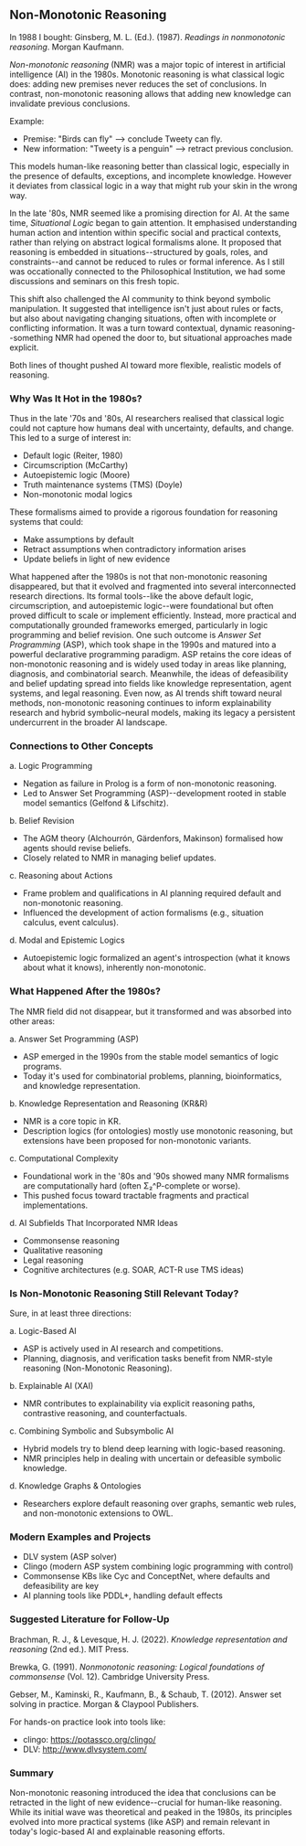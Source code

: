 
## Non-Monotonic Reasoning

In 1988 I bought: Ginsberg, M. L. (Ed.). (1987). *Readings in nonmonotonic reasoning*.
Morgan Kaufmann.

*Non-monotonic reasoning* (NMR) was a major topic of interest in artificial intelligence
(AI) in the 1980s. Monotonic reasoning is what classical logic does: adding new premises
never reduces the set of conclusions. In contrast, non-monotonic reasoning allows that
adding new knowledge can invalidate previous conclusions.

Example:
- Premise: "Birds can fly" --> conclude Tweety can fly.
- New information: "Tweety is a penguin" --> retract previous conclusion.

This models human-like reasoning better than classical logic, especially in the presence
of defaults, exceptions, and incomplete knowledge. However it deviates from classical
logic in a way that might rub your skin in the wrong way.

In the late '80s, NMR seemed like a promising direction for AI. At the same time,
*Situational Logic* began to gain attention. It emphasised understanding human action and
intention within specific social and practical contexts, rather than relying on abstract
logical formalisms alone. It proposed that reasoning is embedded in situations--structured
by goals, roles, and constraints--and cannot be reduced to rules or formal inference.
As I still was occationally connected to the Philosophical Institution, we had some
discussions and seminars on this fresh topic.

This shift also challenged the AI community to think beyond symbolic manipulation.
It suggested that intelligence isn't just about rules or facts, but also about navigating
changing situations, often with incomplete or conflicting information. It was a turn
toward contextual, dynamic reasoning--something NMR had opened the door to, but situational
approaches made explicit.

Both lines of thought pushed AI toward more flexible, realistic models of reasoning.


### Why Was It Hot in the 1980s?

Thus in the late '70s and '80s, AI researchers realised that classical logic could not capture
how humans deal with uncertainty, defaults, and change. This led to a surge of interest in:
- Default logic (Reiter, 1980)
- Circumscription (McCarthy)
- Autoepistemic logic (Moore)
- Truth maintenance systems (TMS) (Doyle)
- Non-monotonic modal logics

These formalisms aimed to provide a rigorous foundation for reasoning systems that could:
- Make assumptions by default
- Retract assumptions when contradictory information arises
- Update beliefs in light of new evidence

What happened after the 1980s is not that non-monotonic reasoning disappeared, but that
it evolved and fragmented into several interconnected research directions. Its formal
tools--like the above default logic, circumscription, and autoepistemic logic--were
foundational but often proved difficult to scale or implement efficiently. Instead, more
practical and computationally grounded frameworks emerged, particularly in logic programming
and belief revision. One such outcome is *Answer Set Programming* (ASP), which took shape
in the 1990s and matured into a powerful declarative programming paradigm. ASP retains
the core ideas of non-monotonic reasoning and is widely used today in areas like planning,
diagnosis, and combinatorial search. Meanwhile, the ideas of defeasibility and belief
updating spread into fields like knowledge representation, agent systems, and legal reasoning.
Even now, as AI trends shift toward neural methods, non-monotonic reasoning continues to
inform explainability research and hybrid symbolic–neural models, making its legacy a
persistent undercurrent in the broader AI landscape.


### Connections to Other Concepts

a. Logic Programming
- Negation as failure in Prolog is a form of non-monotonic reasoning.
- Led to Answer Set Programming (ASP)--development rooted in stable
  model semantics (Gelfond & Lifschitz).

b. Belief Revision
- The AGM theory (Alchourrón, Gärdenfors, Makinson) formalised how
  agents should revise beliefs.
- Closely related to NMR in managing belief updates.

c. Reasoning about Actions
- Frame problem and qualifications in AI planning required default
  and non-monotonic reasoning.
- Influenced the development of action formalisms (e.g., situation
  calculus, event calculus).

d. Modal and Epistemic Logics
- Autoepistemic logic formalized an agent's introspection (what it
  knows about what it knows), inherently non-monotonic.


### What Happened After the 1980s?

The NMR field did not disappear, but it transformed and was absorbed
into other areas:

a. Answer Set Programming (ASP)
- ASP emerged in the 1990s from the stable model semantics of
  logic programs.
- Today it's used for combinatorial problems, planning,
  bioinformatics, and knowledge representation.

b. Knowledge Representation and Reasoning (KR&R)
- NMR is a core topic in KR.
- Description logics (for ontologies) mostly use monotonic reasoning,
  but extensions have been proposed for non-monotonic variants.

c. Computational Complexity
- Foundational work in the '80s and '90s showed many NMR formalisms
  are computationally hard (often Σ₂^P-complete or worse).
- This pushed focus toward tractable fragments and practical implementations.

d. AI Subfields That Incorporated NMR Ideas
- Commonsense reasoning
- Qualitative reasoning
- Legal reasoning
- Cognitive architectures (e.g. SOAR, ACT-R use TMS ideas)


### Is Non-Monotonic Reasoning Still Relevant Today?

Sure, in at least three directions:

a. Logic-Based AI
- ASP is actively used in AI research and competitions.
- Planning, diagnosis, and verification tasks benefit
  from NMR-style reasoning (Non-Monotonic Reasoning).

b. Explainable AI (XAI)
- NMR contributes to explainability via explicit reasoning
  paths, contrastive reasoning, and counterfactuals.

c. Combining Symbolic and Subsymbolic AI
- Hybrid models try to blend deep learning with logic-based
  reasoning.
- NMR principles help in dealing with uncertain or defeasible
  symbolic knowledge.

d. Knowledge Graphs & Ontologies
- Researchers explore default reasoning over graphs, semantic
  web rules, and non-monotonic extensions to OWL.


### Modern Examples and Projects

- DLV system (ASP solver)
- Clingo (modern ASP system combining logic programming with control)
- Commonsense KBs like Cyc and ConceptNet, where defaults and defeasibility are key
- AI planning tools like PDDL+, handling default effects


### Suggested Literature for Follow-Up

Brachman, R. J., & Levesque, H. J. (2022). *Knowledge representation and reasoning* (2nd ed.). MIT Press.

Brewka, G. (1991). *Nonmonotonic reasoning: Logical foundations of commonsense* (Vol. 12). Cambridge University Press.

Gebser, M., Kaminski, R., Kaufmann, B., & Schaub, T. (2012). Answer set solving in practice. Morgan & Claypool Publishers.

For hands-on practice look into tools like:
- clingo: https://potassco.org/clingo/
- DLV: http://www.dlvsystem.com/


### Summary

Non-monotonic reasoning introduced the idea that conclusions can be retracted in the
light of new evidence--crucial for human-like reasoning. While its initial wave was
theoretical and peaked in the 1980s, its principles evolved into more practical systems
(like ASP) and remain relevant in today's logic-based AI and explainable reasoning
efforts.

